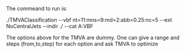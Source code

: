 The commeand to run is:

./TMVAClassification --vbf nt=11:mns=9:md=2:abb=0.25:nc=5 --ext NoCentralJets --indir ./ --cat A:VBF

The options above for the TMVA are dummy. One can give a range and steps (from,to,step) for each option and ask TMVA to optimize